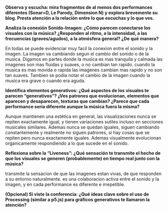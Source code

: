 **Observa y escucha: mira fragmentos de al menos dos performances diferentes (Sonar+D, Le Parody, Dimension N) y explora brevemente su blog. Presta atención a la relación entre lo que escuchas y lo que ves.**

**Analiza la conexión Sonido-Imagen: ¿Cómo parecen conectarse los visuales con la música? ¿Responden al ritmo, a la intensidad, a las frecuencias (graves/agudos), a la atmósfera general? ¿De qué manera?**

En todas se puede evidenciar muy facil la conexion entre el sonido y la imagen. La imagen va cambiando segun el cambio del sonido o de la musica. Digamos en partes donde la musica es mas tranquila y calmada las imagenes son mas fluidas y suaves, o no cambian tan rapido. cuando la musica es mas movida o rapida las imagenes cambian mas rapido y no son tan suaves. Tambien se podia notar el cambio de la imagen cuando la musica era grave o cuando era aguda. 

**Identifica elementos generativos: ¿Qué aspectos de los visuales te parecen “generativos”? ¿Ves patrones que evolucionan, elementos que aparecen y desaparecen, texturas que cambian? ¿Parece que cada performance sería diferente aunque la música fuera la misma?**

Aunque mantienen una estética en general, las visualizaciones nunca se repiten exactamente igual, y tienen variaciones sutiles incluso en secciones musicales similares. Ademas nunca se quedan iguales, siguen cambiando constantemente y realmente no siguen patrones, si hay cosas que se repiten pero nunca exactamente iguales. Ademas visualmente evolucionan organicamente respondiendo a lo que sucede en el sonido.

**Reflexiona sobre la “Liveness”: ¿Qué sensación te transmite el hecho de que los visuales se generen (probablemente) en tiempo real junto con la música?**

transmite la sensacion de que las imagenes estan vivas, de que responden a su entorno naturalmente. es una colaboracion activa entre el sonido y la imagen, y en cada performance es diferente e irrepetible. 

**(Opcional) Si viste la conferencia: ¿Qué ideas clave sobre el uso de Processing (similar a p5.js) para gráficos generativos te llamaron la atención?**

